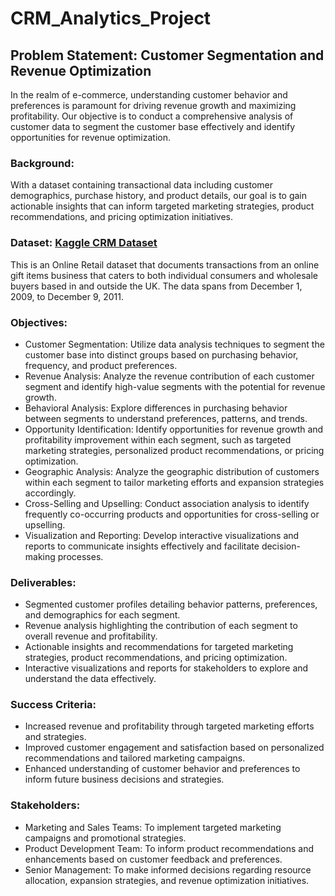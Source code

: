 # CRM_Analytics_Project
## Problem Statement: Customer Segmentation and Revenue Optimization

In the realm of e-commerce, understanding customer behavior and preferences is paramount for driving revenue growth and maximizing profitability. Our objective is to conduct a comprehensive analysis of customer data to segment the customer base effectively and identify opportunities for revenue optimization.

### Background:
With a dataset containing transactional data including customer demographics, purchase history, and product details, our goal is to gain actionable insights that can inform targeted marketing strategies, product recommendations, and pricing optimization initiatives.

### Dataset: [Kaggle CRM Dataset](https://www.kaggle.com/datasets/mathchi/online-retail-ii-data-set-from-ml-repository)
This is an Online Retail dataset that documents transactions from an online gift items business that caters to both individual consumers and wholesale buyers based in and outside the UK. The data spans from December 1, 2009, to December 9, 2011.

### Objectives:

- Customer Segmentation: Utilize data analysis techniques to segment the customer base into distinct groups based on purchasing behavior, frequency, and product preferences.
- Revenue Analysis: Analyze the revenue contribution of each customer segment and identify high-value segments with the potential for revenue growth.
- Behavioral Analysis: Explore differences in purchasing behavior between segments to understand preferences, patterns, and trends.
- Opportunity Identification: Identify opportunities for revenue growth and profitability improvement within each segment, such as targeted marketing strategies, personalized product recommendations, or pricing optimization.
- Geographic Analysis: Analyze the geographic distribution of customers within each segment to tailor marketing efforts and expansion strategies accordingly.
- Cross-Selling and Upselling: Conduct association analysis to identify frequently co-occurring products and opportunities for cross-selling or upselling.
- Visualization and Reporting: Develop interactive visualizations and reports to communicate insights effectively and facilitate decision-making processes.

### Deliverables:

- Segmented customer profiles detailing behavior patterns, preferences, and demographics for each segment.
- Revenue analysis highlighting the contribution of each segment to overall revenue and profitability.
- Actionable insights and recommendations for targeted marketing strategies, product recommendations, and pricing optimization.
- Interactive visualizations and reports for stakeholders to explore and understand the data effectively.

### Success Criteria:

- Increased revenue and profitability through targeted marketing efforts and strategies.
- Improved customer engagement and satisfaction based on personalized recommendations and tailored marketing campaigns.
- Enhanced understanding of customer behavior and preferences to inform future business decisions and strategies.


### Stakeholders:
- Marketing and Sales Teams: To implement targeted marketing campaigns and promotional strategies.
- Product Development Team: To inform product recommendations and enhancements based on customer feedback and preferences.
- Senior Management: To make informed decisions regarding resource allocation, expansion strategies, and revenue optimization initiatives.
